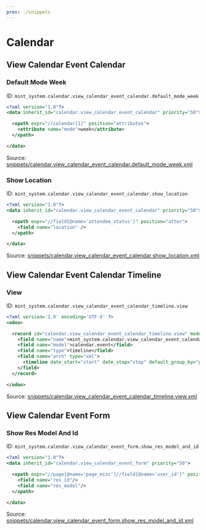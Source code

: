 ```yaml
---
prev: ./snippets
---
```

# Calendar
## View Calendar Event Calendar  
### Default Mode Week  
ID: `mint_system.calendar.view_calendar_event_calendar.default_mode_week`  
```xml
<?xml version="1.0"?>
<data inherit_id="calendar.view_calendar_event_calendar" priority="50">

  <xpath expr="//calendar[1]" position="attributes">
    <attribute name="mode">week</attribute>
  </xpath>

</data>

```
Source: [snippets/calendar.view_calendar_event_calendar.default_mode_week.xml](https://github.com/Mint-System/Odoo-Development/tree/14.0/snippets/calendar.view_calendar_event_calendar.default_mode_week.xml)

### Show Location  
ID: `mint_system.calendar.view_calendar_event_calendar.show_location`  
```xml
<?xml version="1.0"?>
<data inherit_id="calendar.view_calendar_event_calendar" priority="50">

  <xpath expr="//field[@name='attendee_status']" position="after">
    <field name="location" />
  </xpath>

</data>

```
Source: [snippets/calendar.view_calendar_event_calendar.show_location.xml](https://github.com/Mint-System/Odoo-Development/tree/14.0/snippets/calendar.view_calendar_event_calendar.show_location.xml)

## View Calendar Event Calendar Timeline  
### View  
ID: `mint_system.calendar.view_calendar_event_calendar_timeline.view`  
```xml
<?xml version='1.0' encoding='UTF-8' ?>
<odoo>

  <record id="calendar.view_calendar_event_calendar_timeline.view" model="ir.ui.view">
    <field name="name">mint_system.calendar.view_calendar_event_calendar_timeline.view</field>
    <field name="model">calendar.event</field>
    <field name="type">timeline</field>
    <field name="arch" type="xml">
      <timeline date_start="start" date_stop="stop" default_group_by="partner_id" event_open_popup="true" />
    </field>
  </record>

</odoo>

```
Source: [snippets/calendar.view_calendar_event_calendar_timeline.view.xml](https://github.com/Mint-System/Odoo-Development/tree/14.0/snippets/calendar.view_calendar_event_calendar_timeline.view.xml)

## View Calendar Event Form  
### Show Res Model And Id  
ID: `mint_system.calendar.view_calendar_event_form.show_res_model_and_id`  
```xml
<?xml version="1.0"?>
<data inherit_id="calendar.view_calendar_event_form" priority="50">

  <xpath expr="//page[@name='page_misc']//field[@name='user_id']" position="after">
    <field name="res_id"/>
    <field name="res_model"/>
  </xpath>

</data>
```
Source: [snippets/calendar.view_calendar_event_form.show_res_model_and_id.xml](https://github.com/Mint-System/Odoo-Development/tree/14.0/snippets/calendar.view_calendar_event_form.show_res_model_and_id.xml)

